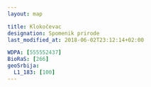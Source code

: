 ```yaml
---
layout: map

title: Klokočevac
designation: Spomenik prirode
last_modified_at: 2018-06-02T23:12:14+02:00

WDPA: [555552437]
BioRaS: [266]
geoSrbija:
  L1_183: [100]
---
```

